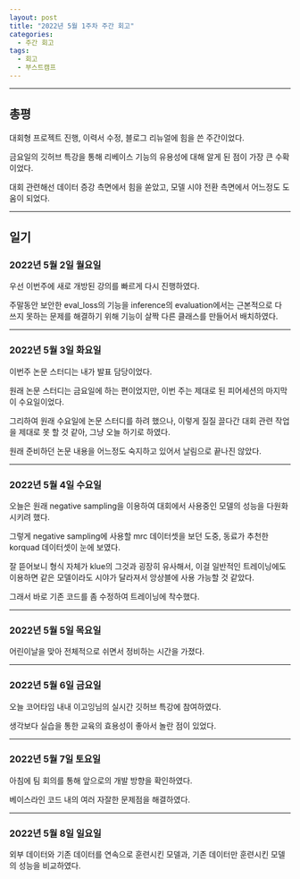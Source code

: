 ```yaml
---
layout: post
title: "2022년 5월 1주차 주간 회고"
categories:
  - 주간 회고
tags:
  - 회고
  - 부스트캠프
---
```


---

## 총평

대회형 프로젝트 진행, 이력서 수정, 블로그 리뉴얼에 힘을 쓴 주간이었다.

금요일의 깃허브 특강을 통해 리베이스 기능의 유용성에 대해 알게 된 점이 가장 큰 수확이었다.

대회 관련해선 데이터 증강 측면에서 힘을 쏟았고, 모델 시야 전환 측면에서 어느정도 도움이 되었다.

---
## 일기

### 2022년 5월 2일 월요일
우선 이번주에 새로 개방된 강의를 빠르게 다시 진행하였다.

주말동안 보안한 eval_loss의 기능을 inference의 evaluation에서는 근본적으로 다 쓰지 못하는 문제를 해결하기 위해 기능이 살짝 다른 클래스를 만들어서 배치하였다.

---
### 2022년 5월 3일 화요일
이번주 논문 스터디는 내가 발표 담당이었다.

원래 논문 스터디는 금요일에 하는 편이었지만, 이번 주는 제대로 된 피어세션의 마지막이 수요일이었다.

그리하여 원래 수요일에 논문 스터디를 하려 했으나, 이렇게 질질 끌다간 대회 관련 작업을 제대로 못 할 것 같아, 그냥 오늘 하기로 하였다.

원래 준비하던 논문 내용을 어느정도 숙지하고 있어서 날림으로 끝나진 않았다.

---
### 2022년 5월 4일 수요일
오늘은 원래 negative sampling을 이용하여 대회에서 사용중인 모델의 성능을 다원화 시키려 했다.

그렇게 negative sampling에 사용할 mrc 데이터셋을 보던 도중, 동료가 추천한 korquad 데이터셋이 눈에 보였다.

잘 뜯어보니 형식 자체가 klue의 그것과 굉장히 유사해서, 이걸 일반적인 트레이닝에도 이용하면 같은 모델이라도 시야가 달라져서 앙상블에 사용 가능할 것 같았다.

그래서 바로 기존 코드를 좀 수정하여 트레이닝에 착수했다.

---
### 2022년 5월 5일 목요일
어린이날을 맞아 전체적으로 쉬면서 정비하는 시간을 가졌다.

---
### 2022년 5월 6일 금요일
오늘 코어타임 내내 이고잉님의 실시간 깃허브 특강에 참여하였다.

생각보다 실습을 통한 교육의 효용성이 좋아서 놀란 점이 있었다.

---
### 2022년 5월 7일 토요일
아침에 팀 회의를 통해 앞으로의 개발 방향을 확인하였다.

베이스라인 코드 내의 여러 자잘한 문제점을 해결하였다.

---
### 2022년 5월 8일 일요일
외부 데이터와 기존 데이터를 연속으로 훈련시킨 모델과, 기존 데이터만 훈련시킨 모델의 성능을 비교하였다.